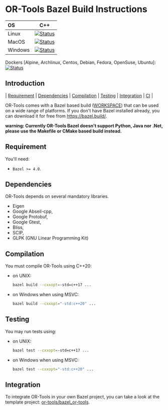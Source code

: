 # OR-Tools Bazel Build Instructions
| OS       | C++   |
|:-------- | :---: |
| Linux    | [![Status][linux_svg]][linux_link] |
| MacOS    | [![Status][macos_svg]][macos_link] |
| Windows  | [![Status][windows_svg]][windows_link] |

[linux_svg]: https://github.com/google/or-tools/actions/workflows/bazel_linux.yml/badge.svg?branch=main
[linux_link]: https://github.com/google/or-tools/actions/workflows/bazel_linux.yml
[macos_svg]: https://github.com/google/or-tools/actions/workflows/bazel_macos.yml/badge.svg?branch=main
[macos_link]: https://github.com/google/or-tools/actions/workflows/bazel_macos.yml
[windows_svg]: https://github.com/google/or-tools/actions/workflows/bazel_windows.yml/badge.svg?branch=main
[windows_link]: https://github.com/google/or-tools/actions/workflows/bazel_windows.yml

Dockers [Alpine, Archlinux, Centos, Debian, Fedora, OpenSuse, Ubuntu]: [![Status][docker_svg]][docker_link]

[docker_svg]: https://github.com/google/or-tools/actions/workflows/bazel_docker.yml/badge.svg?branch=main
[docker_link]: https://github.com/google/or-tools/actions/workflows/bazel_docker.yml

## Introduction

<nav for="bazel"> |
<a href="#requirement">Requirement</a> |
<a href="#dependencies">Dependencies</a> |
<a href="#compilation">Compilation</a> |
<a href="#testing">Testing</a> |
<a href="#integration">Integration</a> |
<a href="docs/ci.md">CI</a> |
</nav>

OR-Tools comes with a Bazel based build ([WORKSPACE](../WORKSPACE)) that can be
used on a wide range of platforms. If you don't have Bazel installed already,
you can download it for free from <https://bazel.build/>.

**warning: Currently OR-Tools Bazel doesn't support Python, Java nor .Net,
please use the Makefile or CMake based build instead.**

## Requirement
You'll need:

* `Bazel >= 4.0`.

## Dependencies

OR-Tools depends on several mandatory libraries.

*   Eigen
*   Google Abseil-cpp,
*   Google Protobuf,
*   Google Gtest,
*   Bliss,
*   SCIP,
*   GLPK (GNU Linear Programming Kit)

## Compilation

You must compile OR-Tools using C++20:

* on UNIX:

  ```sh
  bazel build --cxxopt=-std=c++17 ...
  ```
* on Windows when using MSVC:

  ```sh
  bazel build --cxxopt="-std:c++20" ...
  ```

## Testing

You may run tests using:

* on UNIX:

  ```sh
  bazel test --cxxopt=-std=c++17 ...
  ```
* on Windows when using MSVC:

  ```sh
  bazel test --cxxopt="-std:c++20" ...
  ```

## Integration

To integrate OR-Tools in your own Bazel project,
you can take a look at the template project:
[or-tools/bazel\_or-tools](https://github.com/or-tools/bazel_or-tools).
